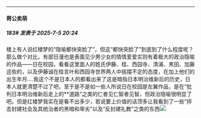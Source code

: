 ﻿
*****

####  蒋公卖萌  
##### 183#       发表于 2025-7-5 20:24

楼上有人说红楼梦的“隐喻都快突脸了”，但这“都快突脸了”到底到了什么程度呢？那么做个对比，有部日漫也是表面见少男少女的情情爱爱实则有着极大的政治隐喻的作品——日在校园，看看这里面人的姓氏伊藤、桂、西园寺、清浦、黑田、加藤这些的，以及伊藤诚在桂言叶和西园寺世界两人中摇摆不定的态度，在加上他们的出生年月....我这个不是日本人的都看出来了这是暗指日本明治维新后的历史，日本人就更清楚不过了吧，至于是不是如一些人所说日在校园是左翼作品，是在“批判日本明治维新后走上的**道路”之类的仁者见仁智者见智，但政治隐喻很明显了吧。但是红楼梦我实在是看不出多少，若说要上价值的话顶多让我看到了一些“抨击封建社会及其统治者的黑暗和卑劣”以及“反封建礼教”之类的东西<img src="https://static.stage1st.com/image/smiley/face2017/067.png" referrerpolicy="no-referrer">

